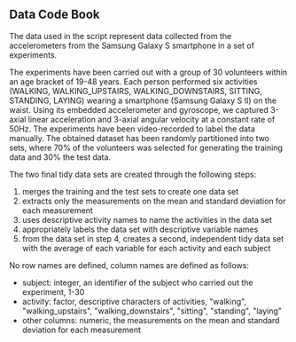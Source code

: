 ## Data Code Book
The data used in the script represent data collected from the accelerometers from the Samsung Galaxy S smartphone in a set of experiments.  
  
The experiments have been carried out with a group of 30 volunteers within an age bracket of 19-48 years. Each person performed six activities (WALKING, WALKING\_UPSTAIRS, WALKING\_DOWNSTAIRS, SITTING, STANDING, LAYING) wearing a smartphone (Samsung Galaxy S II) on the waist. Using its embedded accelerometer and gyroscope, we captured 3-axial linear acceleration and 3-axial angular velocity at a constant rate of 50Hz. The experiments have been video-recorded to label the data manually. The obtained dataset has been randomly partitioned into two sets, where 70% of the volunteers was selected for generating the training data and 30% the test data.  
  
The two final tidy data sets are created through the following steps:  
1. merges the training and the test sets to create one data set  
2. extracts only the measurements on the mean and standard deviation for each measurement  
3. uses descriptive activity names to name the activities in the data set  
4. appropriately labels the data set with descriptive variable names   
5. from the data set in step 4, creates a second, independent tidy data set with the average of each variable for each activity and each subject  
  
No row names are defined, column names are defined as follows:  
- subject: integer, an identifier of the subject who carried out the experiment, 1-30  
- activity: factor, descriptive characters of activities, "walking", "walking\_upstairs", "walking\_downstairs", "sitting", "standing", "laying"  
- other columns: numeric, the measurements on the mean and standard deviation for each measurement